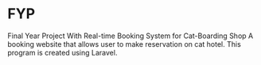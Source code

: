 # FYP
Final Year Project With Real-time Booking System for Cat-Boarding Shop
A booking website that allows user to make reservation on cat hotel. This program is created using Laravel.
